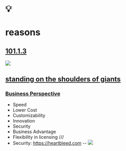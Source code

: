 # 💡
# reasons

[101.1.3](https://github.com/digital-sustainability/module-eoss-ospo101/blob/main/module1/README.md#section-reasons-to-use-open-source)
--
![](https://github.com/digital-sustainability/module-eoss-ospo101/raw/main/module1/community-org-structure.png)

[standing on the shoulders of giants](https://en.wikipedia.org/wiki/Standing_on_the_shoulders_of_giants)
--
### [Business Perspective](https://github.com/digital-sustainability/module-eoss-ospo101/blob/main/module1/README.md#the-business-perspective)
- Speed
- Lower Cost
- Customizability
- Innovation
- Security
- Business Advantage
- Flexibility in licensing
///
 - Security: https://heartbleed.com
--
![](https://www.welt.de/img/wirtschaft/mobile157906274/1601626057-ci23x11-w1600/Volkswagen-Tiguan-in-Einzelteile-zerlegt.jpg)